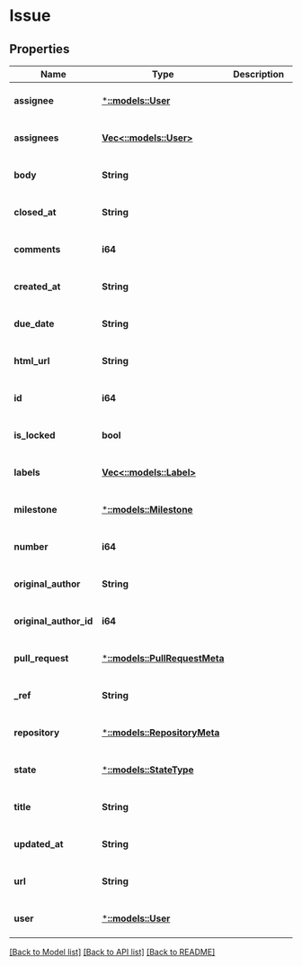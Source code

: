 # Issue

## Properties
Name | Type | Description | Notes
------------ | ------------- | ------------- | -------------
**assignee** | [***::models::User**](User.md) |  | [optional] [default to null]
**assignees** | [**Vec<::models::User>**](User.md) |  | [optional] [default to null]
**body** | **String** |  | [optional] [default to null]
**closed_at** | **String** |  | [optional] [default to null]
**comments** | **i64** |  | [optional] [default to null]
**created_at** | **String** |  | [optional] [default to null]
**due_date** | **String** |  | [optional] [default to null]
**html_url** | **String** |  | [optional] [default to null]
**id** | **i64** |  | [optional] [default to null]
**is_locked** | **bool** |  | [optional] [default to null]
**labels** | [**Vec<::models::Label>**](Label.md) |  | [optional] [default to null]
**milestone** | [***::models::Milestone**](Milestone.md) |  | [optional] [default to null]
**number** | **i64** |  | [optional] [default to null]
**original_author** | **String** |  | [optional] [default to null]
**original_author_id** | **i64** |  | [optional] [default to null]
**pull_request** | [***::models::PullRequestMeta**](PullRequestMeta.md) |  | [optional] [default to null]
**_ref** | **String** |  | [optional] [default to null]
**repository** | [***::models::RepositoryMeta**](RepositoryMeta.md) |  | [optional] [default to null]
**state** | [***::models::StateType**](StateType.md) |  | [optional] [default to null]
**title** | **String** |  | [optional] [default to null]
**updated_at** | **String** |  | [optional] [default to null]
**url** | **String** |  | [optional] [default to null]
**user** | [***::models::User**](User.md) |  | [optional] [default to null]

[[Back to Model list]](../README.md#documentation-for-models) [[Back to API list]](../README.md#documentation-for-api-endpoints) [[Back to README]](../README.md)


